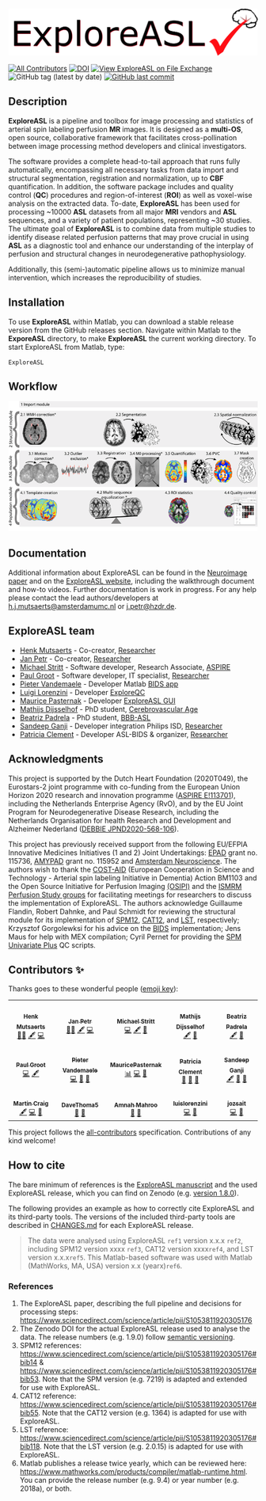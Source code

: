 ![ExploreASL](Design/ExploreASL_logoHeader.png)

<!-- ALL-CONTRIBUTORS-BADGE:START - Do not remove or modify this section -->
[![All Contributors](https://img.shields.io/badge/all_contributors-10-orange.svg?style=flat-square)](#contributors-) [![DOI](https://zenodo.org/badge/DOI/10.5281/zenodo.3905262.svg)](https://doi.org/10.5281/zenodo.3905262) [![View ExploreASL on File Exchange](https://www.mathworks.com/matlabcentral/images/matlab-file-exchange.svg)](https://nl.mathworks.com/matlabcentral/fileexchange/83203-exploreasl) ![GitHub tag (latest by date)](https://img.shields.io/github/v/tag/ExploreASL/ExploreASL) [![GitHub last commit](https://img.shields.io/github/last-commit/ExploreASL/Documentation?label=mkdocs)](https://exploreasl.github.io/Documentation/)
<!-- ALL-CONTRIBUTORS-BADGE:END -->

## Description

**ExploreASL** is a pipeline and toolbox for image processing and statistics of arterial spin labeling perfusion **MR** images. It is designed as a **multi-OS**, open source, collaborative framework that facilitates cross-pollination between image processing method developers and clinical investigators.

The software provides a complete head-to-tail approach that runs fully automatically, encompassing all necessary tasks from data import and structural segmentation, registration and normalization, up to **CBF** quantification. In addition, the software package includes and quality control (**QC**) procedures and region-of-interest (**ROI**) as well as voxel-wise analysis on the extracted data. To-date, **ExploreASL** has been used for processing ~10000 **ASL** datasets from all major **MRI** vendors and **ASL** sequences, and a variety of patient populations, representing ~30 studies. The ultimate goal of **ExploreASL** is to combine data from multiple studies to identify disease related perfusion patterns that may prove crucial in using **ASL** as a diagnostic tool and enhance our understanding of the interplay of perfusion and structural changes in neurodegenerative pathophysiology. 

Additionally, this (semi-)automatic pipeline allows us to minimize manual intervention, which increases the reproducibility of studies. 

## Installation

To use **ExploreASL** within Matlab, you can download a stable release version from the GitHub releases section. Navigate within Matlab to the **ExporeASL** directory, to make **ExploreASL** the current working directory. To start ExploreASL from Matlab, type:

```
ExploreASL
```

## Workflow

![ExploreASL Workflow](Design/Workflow.png "Workflow of ExploreASL")

## Documentation

Additional information about ExploreASL can be found in the [Neuroimage paper]([https://pubmed.ncbi.nlm.nih.gov/32526385/) and on the [ExploreASL website](https://www.ExploreASL.org), including the walkthrough document and how-to videos. Further documentation is work in progress. For any help please contact the lead authors/developers at h.j.mutsaerts@amsterdamumc.nl or j.petr@hzdr.de.

## ExploreASL team

* [Henk Mutsaerts](mailto:h.j.mutsaerts@amsterdamumc.nl?subject=[GitHub]%20ExploreASL) - Co-creator, [Researcher](https://www.researchgate.net/profile/Henri-Mutsaerts)
* [Jan Petr](mailto:j.petr@hzdr.de?subject=[GitHub]%20ExploreASL) - Co-creator, [Researcher](https://www.researchgate.net/profile/Jan-Petr-2)
* [Michael Stritt](mailto:m.stritt@mediri.com?subject=[GitHub]%20ExploreASL) - Software developer, Research Associate, [ASPIRE](http://aspire-mri.eu/)
* [Paul Groot](mailto:p.f.c.groot@amsterdamumc.nl?subject=[GitHub]%20ExploreASL) - Software developer, IT specialist, [Researcher](https://www.researchgate.net/profile/Paul-Groot)
* [Pieter Vandemaele](mailto:pieter.vandemaele@gmail.com?subject=[GitHub]%20ExploreASL) - Developer Matlab [BIDS app](https://github.com/bids-standard)
* [Luigi Lorenzini](mailto:l.lorenzini@amsterdamumc.nl?subject=[GitHub]%20ExploreASL) - Developer [ExploreQC](https://www.hzdr.de/publications/Publ-31929)
* [Maurice Pasternak](mailto:maurice.pasternak@mail.utoronto.ca?subject=[GitHub]%20ExploreASL) - Developer [ExploreASL GUI](https://github.com/MauricePasternak/ExploreASL_GUI)
* [Mathijs Dijsselhof](mailto:m.b.dijsselhof@amsterdamumc.nl?subject=[GitHub]%20ExploreASL) - PhD student, [Cerebrovascular Age](https://sites.google.com/view/exploreasl/projects)
* [Beatriz Padrela](mailto:b.estevespadrela@amsterdamumc.nl?subject=[GitHub]%20ExploreASL) - PhD student, [BBB-ASL](https://sites.google.com/view/exploreasl/projects)
* [Sandeep Ganji](mailto:Sandeep.g.bio@gmail.com?subject=[GitHub]%20ExploreASL) - Developer integration Philips ISD, [Researcher](https://www.researchgate.net/profile/Sandeep-Ganji-3)
* [Patricia Clement](mailto:Patricia.Clement@ugent.be?subject=[GitHub]%20ExploreASL) - Developer ASL-BIDS & organizer, [Researcher](https://www.researchgate.net/profile/Patricia-Clement)

## Acknowledgments
This project is supported by the Dutch Heart Foundation (2020T049), the Eurostars-2 joint programme with co-funding from the European Union Horizon 2020 research and innovation programme ([ASPIRE E!113701](http://aspire-mri.eu/)), including the Netherlands Enterprise Agency (RvO), and by the EU Joint Program for Neurodegenerative Disease Research, including the Netherlands Organisation for health Research and Development and Alzheimer Nederland ([DEBBIE JPND2020-568-106](https://www.neurodegenerationresearch.eu/wp-content/uploads/2021/03/Project-DEBBIE.pdf)).

This project has previously received support from the following EU/EFPIA Innovative Medicines Initiatives (1 and 2) Joint Undertakings: [EPAD](http://ep-ad.org/) grant no. 115736, [AMYPAD](https://amypad.eu/) grant no. 115952 and [Amsterdam Neuroscience](https://www.amsterdamresearch.org/web/neuroscience/home.htm). The authors wish to thank the [COST-AID](https://asl-network.org/) (European Cooperation in Science and Technology - Arterial spin labeling Initiative in Dementia) Action BM1103 and the Open Source Initiative for Perfusion Imaging [(OSIPI)](https://www.osipi.org/) and the [ISMRM Perfusion Study groups](https://www.ismrm.org/study-groups/perfusion-mr/) for facilitating meetings for researchers to discuss the implementation of ExploreASL. The authors acknowledge Guillaume Flandin, Robert Dahnke, and Paul Schmidt for reviewing the structural module for its implementation of [SPM12](https://www.fil.ion.ucl.ac.uk/spm/software/spm12/), [CAT12](http://www.neuro.uni-jena.de/cat/), and [LST](https://www.applied-statistics.de/lst.html), respectively; Krzysztof Gorgolewksi for his advice on the [BIDS](https://bids.neuroimaging.io/) implementation; Jens Maus for help with MEX compilation; Cyril Pernet for providing the [SPM Univariate Plus](https://osf.io/wn3h8/) QC scripts.

## Contributors ✨

Thanks goes to these wonderful people ([emoji key](https://allcontributors.org/docs/en/emoji-key)):

<!-- ALL-CONTRIBUTORS-LIST:START - Do not remove or modify this section -->
<!-- prettier-ignore-start -->
<!-- markdownlint-disable -->
<table>
  <tr>
    <td align="center"><a href="http://www.ExploreASL.org"><img src="https://avatars0.githubusercontent.com/u/27774254?v=4" width="120px;" alt=""/><br /><sub><b>Henk Mutsaerts</b></sub></a><br /><a href="#creator-HenkMutsaerts" title="Mentor and Creator">👨‍🔬</a> <a href="#content-HenkMutsaerts" title="Content">🖋</a> <a href="https://github.com/ExploreASL/ExploreASL/commits?author=HenkMutsaerts" title="Code">💻</a></td>
    <td align="center"><a href="https://github.com/jan-petr"><img src="https://avatars0.githubusercontent.com/u/29886537?v=4" width="120px;" alt=""/><br /><sub><b>Jan Petr</b></sub></a><br /><a href="#creator-jan-petr" title="Mentor and Creator">👨‍🔬</a> <a href="#content-jan-petr" title="Content">🖋</a> <a href="https://github.com/ExploreASL/ExploreASL/commits?author=jan-petr" title="Code">💻</a></td>
    <td align="center"><a href="https://github.com/MichaelStritt"><img src="https://avatars0.githubusercontent.com/u/46593074?v=4" width="120px;" alt=""/><br /><sub><b>Michael Stritt</b></sub></a><br /><a href="https://github.com/ExploreASL/ExploreASL/commits?author=MichaelStritt" title="Code">💻</a> <a href="#content-MichaelStritt" title="Content">🖋</a> <a href="https://github.com/ExploreASL/ExploreASL/commits?author=MichaelStritt" title="Documentation">📖</a></td>
    <td align="center"><a href="https://github.com/MDijsselhof"><img src="https://avatars0.githubusercontent.com/u/75380250?v=4" width="120px;" alt=""/><br /><sub><b>Mathijs Dijsselhof</b></sub></a><br /><a href="#content-MDijsselhof" title="Content">🖋</a> <a href="#data-MDijsselhof" title="Data Acquisition & Management">🧠</a></td>
    <td align="center"><a href="https://github.com/BeatrizPadrela"><img src="https://avatars0.githubusercontent.com/u/73699072?v=4" width="120px;" alt=""/><br /><sub><b>Beatriz Padrela</b></sub></a><br /><a href="#content-BeatrizPadrela" title="Content">🖋</a> <a href="#data-BeatrizPadrela" title="Data Acquisition & Management">🧠</a></td>
  </tr>
  <tr>
    <td align="center"><a href="http://www.amsterdamumc.nl"><img src="https://avatars0.githubusercontent.com/u/18597189?v=4" width="120px;" alt=""/><br /><sub><b>Paul Groot</b></sub></a><br /><a href="https://github.com/ExploreASL/ExploreASL/commits?author=pfcgroot" title="Code">💻</a> <a href="#content-pfcgroot" title="Content">🖋</a></td>
    <td align="center"><a href="https://github.com/pvdemael"><img src="https://avatars1.githubusercontent.com/u/37624277?v=4" width="120px;" alt=""/><br /><sub><b>Pieter Vandemaele</b></sub></a><br /><a href="https://github.com/ExploreASL/ExploreASL/commits?author=pvdemael" title="Code">💻</a> <a href="#ideas-pvdemael" title="Ideas, Planning, & Feedback">🤔</a> <a href="#data-pvdemael" title="Data Acquisition & Management">🧠</a></td>
    <td align="center"><a href="https://github.com/MauricePasternak"><img src="https://avatars3.githubusercontent.com/u/57411571?v=4" width="120px;" alt=""/><br /><sub><b>MauricePasternak</b></sub></a><br /><a href="#gui-MauricePasternak" title="Graphical User Interface">📊</a> <a href="https://github.com/ExploreASL/ExploreASL/commits?author=MauricePasternak" title="Code">💻</a> <a href="#design-MauricePasternak" title="Design">🎨</a></td>
    <td align="center"><a href="https://github.com/patsycle"><img src="https://avatars0.githubusercontent.com/u/41481345?v=4" width="120px;" alt=""/><br /><sub><b>Patricia Clement</b></sub></a><br /> <a href="#data-patsycle" title="Data Acquisition & Management">🧠</a> <a href="#ideas-patsycle" title="Ideas, Planning, & Feedback">🤔</a> <a href="https://github.com/ExploreASL/ExploreASL/commits?author=patsycle" title="Documentation">📖</a> </td>
    <td align="center"><a href="https://github.com/sandeepganji"><img src="https://avatars0.githubusercontent.com/u/12124746?v=4" width="120px;" alt=""/><br /><sub><b>Sandeep Ganji</b></sub></a><br /><a href="#content-sandeepganji" title="Content">🖋</a> <a href="#ideas-sandeepganji" title="Ideas, Planning, & Feedback">🤔</a> <a href="#data-sandeepganji" title="Data Acquisition & Management">🧠</a></td>
  </tr>
  <tr>
    <td align="center"><a href="https://github.com/mcraig-ibme"><img src="https://avatars0.githubusercontent.com/u/26383586?v=4" width="120px;" alt=""/><br /><sub><b>Martin Craig</b></sub></a><br /><a href="#content-mcraig-ibme" title="Content">🖋</a> <a href="https://github.com/ExploreASL/ExploreASL/commits?author=mcraig-ibme" title="Code">💻</a> <a href="#data-mcraig-ibme" title="Data Acquisition & Management">🧠</a></td>
    <td align="center"><a href="https://github.com/DaveThoma5"><img src="https://avatars0.githubusercontent.com/u/3704113?v=4" width="120px;" alt=""/><br /><sub><b>DaveThoma5</b></sub></a><br /><a href="#ideas-DaveThoma5" title="Ideas, Planning, & Feedback">🤔</a> <a href="#data-DaveThoma5" title="Data Acquisition & Management">🧠</a></td>
    <td align="center"><a href="https://github.com/amahroo"><img src="https://avatars0.githubusercontent.com/u/48561261?v=4" width="120px;" alt=""/><br /><sub><b>Amnah Mahroo</b></sub></a><br /><a href="#ideas-amahroo" title="Ideas, Planning, & Feedback">🤔</a> <a href="#data-amahroo" title="Data Acquisition & Management">🧠</a></td>
    <td align="center"><a href="https://github.com/luislorenzini"><img src="https://avatars2.githubusercontent.com/u/57985241?v=4" width="120px;" alt=""/><br /><sub><b>luislorenzini</b></sub></a><br /><a href="https://github.com/ExploreASL/ExploreASL/commits?author=luislorenzini" title="Code">💻</a> <a href="#tool-luislorenzini" title="Tools">🔧</a></td>
    <td align="center"><a href="https://github.com/jozsait"><img src="https://avatars0.githubusercontent.com/u/19532128?v=4" width="120px;" alt=""/><br /><sub><b>jozsait</b></sub></a><br /><a href="https://github.com/ExploreASL/ExploreASL/commits?author=jozsait" title="Code">💻</a> <a href="#maintenance-jozsait" title="Maintenance">🚧</a></td>
  </tr>
</table>

<!-- markdownlint-enable -->
<!-- prettier-ignore-end -->
<!-- ALL-CONTRIBUTORS-LIST:END -->

This project follows the [all-contributors](https://github.com/all-contributors/all-contributors) specification. Contributions of any kind welcome!

## How to cite
The bare minimum of references is the [ExploreASL manuscript](https://www.sciencedirect.com/science/article/pii/S1053811920305176) and the used ExploreASL release, which you can find on Zenodo (e.g. [version 1.8.0](https://zenodo.org/record/5504194)).

The following provides an example as how to correctly cite ExploreASL and its third-party tools. The versions of the included third-party tools are described in [CHANGES.md](https://github.com/ExploreASL/ExploreASL/blob/master/CHANGES.md) for each ExploreASL release.

>The data were analysed using ExploreASL `ref1` version x.x.x `ref2`, including SPM12 version xxxx `ref3`, CAT12 version xxxx`ref4`, and LST version x.x.x`ref5`. This Matlab-based software was used with Matlab (MathWorks, MA, USA) version x.x (yearx)`ref6`.

### References

1. The ExploreASL paper, describing the full pipeline and decisions for processing steps: https://www.sciencedirect.com/science/article/pii/S1053811920305176
2. The Zenodo DOI for the actual ExploreASL release used to analyse the data. The release numbers (e.g. 1.9.0) follow [semantic versioning](https://semver.org/).
3. SPM12 references: https://www.sciencedirect.com/science/article/pii/S1053811920305176#bib14 & https://www.sciencedirect.com/science/article/pii/S1053811920305176#bib53. Note that the SPM version (e.g. 7219) is adapted and extended for use with ExploreASL.
4. CAT12 reference: https://www.sciencedirect.com/science/article/pii/S1053811920305176#bib55. Note that the CAT12 version (e.g. 1364) is adapted for use with ExploreASL.
5. LST reference: https://www.sciencedirect.com/science/article/pii/S1053811920305176#bib118. Note that the LST version (e.g. 2.0.15) is adapted for use with ExploreASL.
6. Matlab publishes a release twice yearly, which can be reviewed here: https://www.mathworks.com/products/compiler/matlab-runtime.html. You can provide the release number (e.g. 9.4) or year number (e.g. 2018a), or both.
